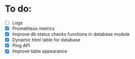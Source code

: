 # To do:
- [ ] Logs
- [X] Prometheus metrics
- [X] Improve db status checks functions in database module
- [X] Dynamic html table for database
- [X] Ping API
- [X] Improve table appearance